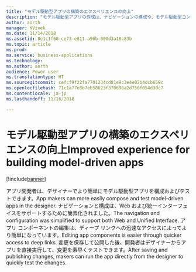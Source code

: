 ```yaml
---
title: "モデル駆動型アプリの構築のエクスペリエンスの向上"
description: "モデル駆動型アプリの作成は、ナビゲーションの構成や、モデル駆動型コンポーネントの選択と編集においてより簡単に行えます"
author: aorth
manager: KVivek
ms.date: 11/14/2018
ms.assetid: 8e1c1f60-ce73-e811-a96b-000d3a18c83b
ms.topic: article
ms.prod: 
ms.service: business-applications
ms.technology: 
ms.author: aorth
audience: Power user
ms.translationtype: HT
ms.sourcegitcommit: cefcf9f22fa7701234cd81e9c3e4e02b4dcb659c
ms.openlocfilehash: 71c1a77e8b7eb58623f370696a2d756f054d30c7
ms.contentlocale: ja-jp
ms.lasthandoff: 11/16/2018

---
```

# <a name="improved-experience-for-building-model-driven-apps"></a><span data-ttu-id="25a79-103">モデル駆動型アプリの構築のエクスペリエンスの向上</span><span class="sxs-lookup"><span data-stu-id="25a79-103">Improved experience for building model-driven apps</span></span>


[!include[banner](../../includes/banner.md)]

<span data-ttu-id="25a79-104">アプリ開発者は、デザイナーでより簡単にモデル駆動型アプリを構成およびテストできます。</span><span class="sxs-lookup"><span data-stu-id="25a79-104">App makers can more easily compose and test model-driven apps in the designer.</span></span> <span data-ttu-id="25a79-105">ナビゲーションと構成は、Web および統一インターフェイスをサポートするために簡素化されました。</span><span class="sxs-lookup"><span data-stu-id="25a79-105">The navigation and configuration was simplified to support both Web and Unified Interface.</span></span> <span data-ttu-id="25a79-106">アプリ コンポーネントの編集は、ディープ リンクへの迅速なアクセスによってより簡単になっています。</span><span class="sxs-lookup"><span data-stu-id="25a79-106">Editing app components is easier through quicker access to deep links.</span></span> <span data-ttu-id="25a79-107">変更を保存して公開した後、開発者はデザイナーからアプリを直接実行して、変更を素早くテストできます。</span><span class="sxs-lookup"><span data-stu-id="25a79-107">After saving and publishing changes, makers can run the app directly from the designer to quickly test the changes.</span></span>

